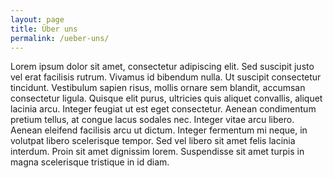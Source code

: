 ```yaml
---
layout: page
title: Über uns
permalink: /ueber-uns/
---
```


 Lorem ipsum dolor sit amet, consectetur adipiscing elit. Sed suscipit justo vel erat facilisis rutrum. Vivamus id bibendum nulla. Ut suscipit consectetur tincidunt. Vestibulum sapien risus, mollis ornare sem blandit, accumsan consectetur ligula. Quisque elit purus, ultricies quis aliquet convallis, aliquet lacinia arcu. Integer feugiat ut est eget consectetur. Aenean condimentum pretium tellus, at congue lacus sodales nec. Integer vitae arcu libero. Aenean eleifend facilisis arcu ut dictum. Integer fermentum mi neque, in volutpat libero scelerisque tempor. Sed vel libero sit amet felis lacinia interdum. Proin sit amet dignissim lorem. Suspendisse sit amet turpis in magna scelerisque tristique in id diam.
